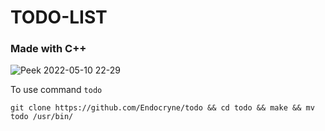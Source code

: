 # TODO-LIST
### Made with C++

![Peek 2022-05-10 22-29](https://user-images.githubusercontent.com/84244694/167679152-5ccef0c3-5d8c-4a15-bba2-750cfd9a68c7.gif)


To use command `todo` 
```
git clone https://github.com/Endocryne/todo && cd todo && make && mv todo /usr/bin/
```

